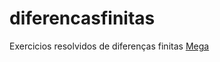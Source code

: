 # diferencasfinitas
Exercicios resolvidos de diferenças finitas
[Mega](https://mega.nz/folder/MAQxAJqQ#vIi1V9jiIeqecv0vapmbgQ/folder/sIxhAYDC)
